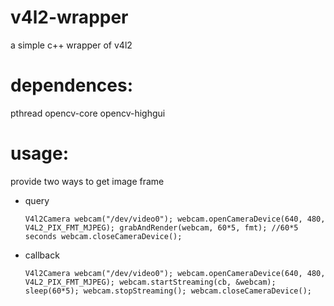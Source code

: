 # v4l2-wrapper
 a simple c++ wrapper of v4l2

# dependences:
 pthread opencv-core opencv-highgui

# usage:
  provide two ways to get image frame
* query

  `
  V4l2Camera webcam("/dev/video0");
  webcam.openCameraDevice(640, 480, V4L2_PIX_FMT_MJPEG);
  grabAndRender(webcam, 60*5, fmt); //60*5 seconds
  webcam.closeCameraDevice();
  `

* callback

  `
  V4l2Camera webcam("/dev/video0");
  webcam.openCameraDevice(640, 480, V4L2_PIX_FMT_MJPEG);
  webcam.startStreaming(cb, &webcam);
  sleep(60*5);
  webcam.stopStreaming();
  webcam.closeCameraDevice();
  `
